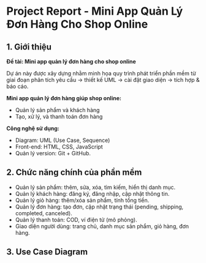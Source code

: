 # Project Report - Mini App Quản Lý Đơn Hàng Cho Shop Online

## 1. Giới thiệu

**Đề tài: Mini app quản lý đơn hàng cho shop online**

Dự án này được xây dựng nhằm minh họa quy trình phát triển phần mềm từ giai đoạn phân tích yêu cầu → thiết kế UML → cài đặt giao diện → tích hợp & báo cáo.

**Mini app quản lý đơn hàng giúp shop online:** 
- Quản lý sản phẩm và khách hàng
- Tạo, xử lý, và thanh toán đơn hàng

**Công nghệ sử dụng:**
- Diagram: UML (Use Case, Sequence)
- Front-end: HTML, CSS, JavaScript 
- Quản lý version: Git + GitHub.

## 2. Chức năng chính của phần mềm 
- Quản lý sản phẩm: thêm, sửa, xóa, tìm kiếm, hiển thị danh mục. 
- Quản lý khách hàng: đăng ký, đăng nhập, cập nhật thông tin. 
- Quản lý giỏ hàng: thêm/xóa sản phẩm, tính tổng tiền. 
- Quản lý đơn hàng: tạo đơn, cập nhật trạng thái (pending, shipping, completed, 
canceled). 
- Quản lý thanh toán: COD, ví điện tử (mô phỏng). 
- Giao diện người dùng: trang chủ, danh mục sản phẩm, giỏ hàng, đơn hàng.

## 3. Use Case Diagram
![]()





